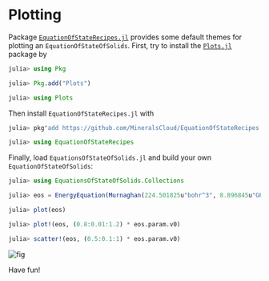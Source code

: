 # Plotting

Package
[`EquationOfStateRecipes.jl`](https://github.com/MineralsCloud/EquationOfStateRecipes.jl)
provides some default themes for plotting an `EquationOfStateOfSolids`.
First, try to install the [`Plots.jl`](https://github.com/JuliaPlots/Plots.jl) package by

```julia
julia> using Pkg

julia> Pkg.add("Plots")

julia> using Plots
```

Then install `EquationOfStateRecipes.jl` with

```julia
julia> pkg"add https://github.com/MineralsCloud/EquationOfStateRecipes.jl.git"

julia> using EquationOfStateRecipes
```

Finally, load `EquationsOfStateOfSolids.jl` and build your own `EquationOfStateOfSolids`:

```julia
julia> using EquationsOfStateOfSolids.Collections

julia> eos = EnergyEquation(Murnaghan(224.501825u"bohr^3", 8.896845u"GPa", 3.723835, -323.417686u"Ry"));

julia> plot(eos)

julia> plot!(eos, (0.8:0.01:1.2) * eos.param.v0)

julia> scatter!(eos, (0.5:0.1:1) * eos.param.v0)
```

![fig](https://i.loli.net/2020/12/16/BrbLsZlmKvy6hTi.png)

Have fun!
